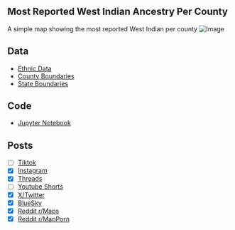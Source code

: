 ## Most Reported West Indian Ancestry Per County
A simple map showing the most reported West Indian per county
![Image](https://drive.google.com/uc?export=view&id=1k7EUEPkoWZ2jBMr-kGoLurN0WLt5YvYp)

## Data
* [Ethnic Data](https://data.census.gov/table/ACSDT5Y2023.B04006?q=People+Reporting+Ancestry&g=010XX00US$0400000&moe=false)
* [County Boundaries](https://www.census.gov/geographies/mapping-files/time-series/geo/cartographic-boundary.html)
* [State Boundaries](https://www.census.gov/geographies/mapping-files/time-series/geo/carto-boundary-file.html)

## Code
* [Jupyter Notebook](FormatData.ipynb)

## Posts
- [ ] [Tiktok]()
- [x] [Instagram](https://www.instagram.com/p/DNW0W9lvP3d/)
- [x] [Threads](https://www.threads.com/@vinemapper/post/DNW0XaJvyNK)
- [ ] [Youtube Shorts]()
- [x] [X/Twitter](https://x.com/VineMapper/status/1956160117164138851)
- [x] [BlueSky](https://bsky.app/profile/vinemapper.bsky.social/post/3lwfnw563vk2w)
- [x] [Reddit r/Maps](https://www.reddit.com/r/Maps/comments/1mqj7g8/most_reported_west_indian_ancestry_per_county/)
- [x] [Reddit r/MapPorn](https://www.reddit.com/r/MapPorn/comments/1mqj74j/most_reported_west_indian_ancestry_per_county/)

